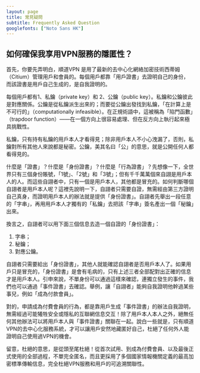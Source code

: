 ```yaml
---
layout: page
title: 常見疑問
subtitle: Frequently Asked Question
googlefonts: ["Noto Sans HK"]
---
```


## 如何確保我享用VPN服務的隱匿性？

首先，你要先弄明白，順道VPN 是用了最新的去中心化網絡加密技術西蒂姆（Citium）管理用戶和會員的。每個用戶都靠「用戶證書」去證明自己的身份，而該證書是用戶自己生成的，是自我證明的。

每個用戶都有1、私鑰（private key）和 2、公鑰（public key）。私鑰和公鑰彼此是對應關係。公鑰是從私鑰派生出來的；而要從公鑰出發找到私鑰，「在計算上是不可行的」（computationally infeasible）。在正規術語中，這被稱為「陷門函數」（trapdoor function）——在一個方向上很容易處理、但在反方向上執行起來極具挑戰性。

私鑰，只有持有私鑰的用戶本人才看得見；除非用戶本人不小心洩漏了，否則，私鑰對所有其他人來說都是秘密。公鑰，美其名曰「公」的意思，就是公開任何人都看得見的。

什麼是「證書」？什麼是「身份證書」？什麼是「行為證書」？先想像一下，全世界只有三個身份賬號，「1號」、「2號」和「3號」；但有千千萬萬個來自詡是用戶本人的人。而這些自詡者中，只有一個是用戶本人，其他都是冒充的。如何判斷哪個自詡者是用戶本人呢？這裡先說明一下，自詡者只需要自證，無需經由第三方證明自己真身，而證明用戶本人的辦法就是提供「身份證書」。自詡者先舉出一段任意的「字串」，再用用戶本人才獨有的「私鑰」去把該「字串」簽名產出一個「秘鑰」出來。

換言之，自詡者可以用下面三個信息去造一個自證的「身份證書」：

1. 字串；
2. 秘鑰；
3. 對應公鑰。

自詡者只需要給出「身份證書」，其他人就能確認自詡者是否用戶本人了。如果用戶只是冒充的，「身份證書」是會有毛病的，只有上述三者全部配對出正確的信息才是用戶本人。引申來說，不單身份可以通過這樣來確認，連獨立發生的事件，我們也可以通過「事件證書」去確認。舉例，讓「自詡者」能夠自我證明他幹過某些事兒，例如「成為付款會員」。

對的，申請成為付費會員的行為，都是靠用戶生成「事件證書」的辦法自我證明，無需經過可能犧牲安全或隱私的互聯網信息交互！除了用戶本人本人之外，絕無任何其他辦法可以將用戶本人與「事件證書」關聯在一起。說白一些就是，只有順道VPN的去中心化服務系統，才可以讓用戶安然地藏匿好自己，杜絕了任何外人能證明自己使用過VPN的機會。

留意，杜絕的意思，是從頭至尾杜絕！從首次試用、到成為付費會員、以及最後正式使用的全部過程，不單完全匿名，而且更採用了多個國家情報機關定義的最高加密標準傳輸信息，完全杜絕VPN服務和用戶的可追溯關聯性。
